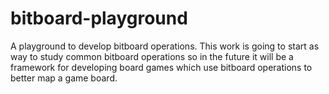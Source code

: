 # bitboard-playground
A playground to develop bitboard operations. This work is going to start as way to study common bitboard operations so in the future it will be a framework for developing board games which use bitboard operations to better map a game board.
